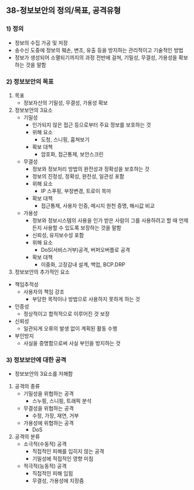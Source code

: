## 38-정보보안의 정의/목표, 공격유형
### 1) 정의
- 정보의 수집 가공 및 저장
- 송수신 도중에 정보의 훼손, 변조, 유출 등을 방지하는 관리적이고 기술적인 방법
- 정보가 생성되어 소멸되기까지의 과정 전반에 걸쳐, 기밀성, 무결성, 가용성을 확보하는 것을 말함
### 2) 정보보안의 목표
1. 목표
    - 정보자산의 기밀성, 무결성, 가용성 확보
2. 정보보안의 3요소
    - 기밀성
        - 인가되지 않은 접근 등으로부터 주요 정보를 보호하는 것
        - 위해 요소
            - 도청, 스니핑, 훔쳐보기
        - 확보 대책
            - 암호화, 접근통제, 보안스크린
    - 무결성
        - 정보와 정보처리 방법의 완전성과 정확성을 보호하는 것
        - 정보의 진정성, 정확성, 완전성, 일관성 포함
        - 위해 요소
            - IP 스푸핑, 부정변경, 트로이 목마
        - 확보 대책
            - 접근통제, 사용자 인증, 메시지 원천 증명, 해시값 비교
    - 가용성
        - 정보와 정보시스템의 사용을 인가 받은 사람이 그를 사용하려고 할 때 언제든지 사용할 수 있도록 보장하는 것을 말함
        - 신뢰성, 유지보수성 포함
        - 위해 요소
            - DoS(서비스거부)공격, 버퍼오버플로 공격
        - 확보 대책
            - 이중화, 고장감내 설계, 백업, BCP.DRP
3. 정보보안의 추가적인 요소
- 책임추적성
    - 사용자의 책임 강조
        - 부당한 목적이나 방법으로 사용하지 못하게 하는 것
- 인증성
    - 정상적이고 합적적으로 이루어진 것 보장
- 신뢰성
    - 일관되게 오류의 발생 없이 계획된 활동 수행
- 부인방지
    - 사실을 증명함으로써 사실 부인을 방지하는 것
### 3) 정보보안에 대한 공격
- 정보보안의 3요소를 저해함 
1. 공격의 종류
    - 기밀성을 위협하는 공격
        - 스누핑, 스니핑, 트래픽 분석
    - 무결성을 위협하는 공격
        - 수정, 가장, 재연, 거부
    - 가용성에 위협하는 공격
        - DoS
2. 공격의 분류
    - 소극적(수동적) 공격
        - 직접적인 피해를 입히지 않는 공격
        - 기밀성에 적접적인 영향 미침
    - 적극적(능동적) 공격
        - 직접적인 피해 입힘
        - 무결성, 가용성에 지장줌
